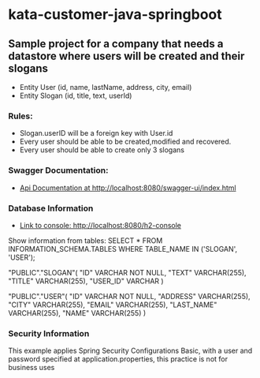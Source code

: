 # kata-customer-java-springboot

## Sample project for a company that needs a datastore where users will be created and their slogans

* Entity User (id, name, lastName, address, city, email)
* Entity Slogan (id, title, text, userId)

### Rules:
* Slogan.userID will be a foreign key with User.id
* Every user should be able to be created,modified and recovered.
* Every user should be able to create only 3 slogans

### Swagger Documentation:

* [Api Documentation at http://localhost:8080/swagger-ui/index.html](http://localhost:8080/swagger-ui/index.html)

### Database Information

* [Link to console: http://localhost:8080/h2-console](http://localhost:8080/h2-console)

Show information from tables: SELECT * FROM INFORMATION_SCHEMA.TABLES WHERE TABLE_NAME IN ('SLOGAN', 'USER');

"PUBLIC"."SLOGAN"(
    "ID" VARCHAR NOT NULL,
    "TEXT" VARCHAR(255),
    "TITLE" VARCHAR(255),
    "USER_ID" VARCHAR
)

"PUBLIC"."USER"(
    "ID" VARCHAR NOT NULL,
    "ADDRESS" VARCHAR(255),
    "CITY" VARCHAR(255),
    "EMAIL" VARCHAR(255),
    "LAST_NAME" VARCHAR(255),
    "NAME" VARCHAR(255)
)

### Security Information

This example applies Spring Security Configurations Basic, with a user and password specified at application.properties, this practice is not for business uses
